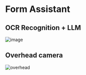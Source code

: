 # Form Assistant

## OCR Recognition + LLM 
![image](https://github.com/metatatt/llm-form-assistant/assets/100538673/5a316304-a65b-4a78-b1aa-7c0298cf2d45)


## Overhead camera
![overhead](https://github.com/metatatt/llm-docu-inspect/assets/100538673/75288b5b-4084-400c-bf17-5979bec87b6c)
